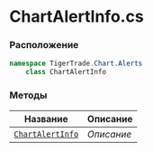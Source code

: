 
# ChartAlertInfo.cs
### Расположение
```csharp
namespace TigerTrade.Chart.Alerts  
    class ChartAlertInfo
```

### Методы
| Название | Описание |
| --- | --- |
| [`ChartAlertInfo`](./Методы/ChartAlertInfo.md) | *Описание* |
